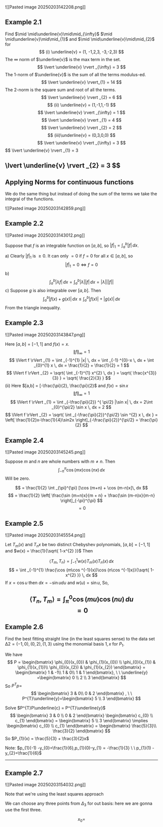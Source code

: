 
![[Pasted image 20250203142208.png]]

## Example 2.1

Find $\mid \mid\underline{v}\mid\mid_{\infty}$ $\mid \mid\underline{v}\mid\mid_{1}$ and $\mid \mid\underline{v}\mid\mid_{2}$ for $$
(i) \underline{v} = (1, -1,2,3, -3,-2,3)
$$
The $\infty$ norm of $\underline{v}$ is the max term in the set.
$$
\lvert \underline{v} \rvert _{\infty} = 3
$$
The 1-norm of $\underline{v}$ is the sum of all the terms modulus-ed.
$$
\lvert \underline{v} \rvert_{1} = 14
$$
The 2-norm is the square sum and root of all the terms.
$$
\lvert \underline{v} \rvert _{2} = 6
$$
$$
(ii) \underline{v} = (1,-1,1,-1)
$$
$$
\lvert \underline{v} \rvert _{\infty} = 1
$$
$$
\lvert \underline{v} \rvert _{1} = 4
$$
$$
\lvert \underline{v} \rvert _{2} = 2
$$
$$
(iii)\underline{v} = (0,3,0,0)
$$
$$
\lvert \underline{v} \rvert _{\infty} = 3
$$
$$
\lvert \underline{v} \rvert _{1} = 3

$$
$$
\lvert \underline{v} \rvert _{2} = 3
$$
---

## Applying Norms for continuous functions

We do the same thing but instead of doing the sum of the terms we take the integral of the functions.

![[Pasted image 20250203142859.png]]

## Example 2.2

![[Pasted image 20250203143012.png]]

Suppose that $f$ is an integrable function on $[a,b]$, so $\lvert f \rvert_{1} = \int _{a}^{b} \lvert f \rvert \, dx$.

a) Clearly $\lvert f \rvert_{1}$ is $\geq 0$. It can only $= 0$ if $f = 0$ for all $x \in [a,b]$, so $$
\lvert f \rvert _{1} = 0 \iff f = 0
$$
b) $$
    \int _{a}^{b}\lvert \lambda f \rvert  \, dx = \int _{a}^{b}\lvert \lambda \rvert \lvert f \rvert   \, dx  = \lvert \lambda \rvert \lvert \lvert f \rvert  \rvert 
$$
c) Suppose $g$ is also integrable over $[a,b]$. Then $$
\int _{a}^{b}\lvert f(x)+g(x) \rvert  \, dx \leq \int _{a}^{b}|f(x)| + |g(x)| \, dx
$$
From the triangle inequality.


## Example 2.3

![[Pasted image 20250203143847.png]]

Here $[a,b] = [-1,1]$ and $f(x) = x$. $$
\lVert f \rVert _{\infty} = 1
$$
$$
\lVert f \rVert _{1} = \int _{-1}^{1} |x| \, dx = \int _{-1} ^{0}-x \, dx  + \int _{0}^{1} x \, dx  = \frac{1}{2} + \frac{1}{2} = 1
$$
$$
\lVert f \rVert _{2} = \sqrt{ \int _{-1}^{1} x^{2} \, dx  } = \sqrt{ \frac{x^{3}}{3} } = \sqrt{ \frac{2}{3} }
$$
(ii) Here $[a,b] = [-\frac{\pi}{2}, \frac{\pi}{2}$ and $f(x) = \sin x$
$$
\lVert f \rVert _{\infty} = 1
$$
$$
\lVert f \rVert _{1} = \int _{-\frac{\pi}{2}} ^{ \pi/2} |\sin x| \, dx = 2\int _{0}^{\pi/2} \sin x \, dx = 2 
$$
$$
\lVert f \rVert _{2} = \sqrt{ \int _{-\frac{\pi}{2}}^{\pi/2} \sin ^{2} x \, dx  } = \left[ \frac{1}{2}x-\frac{1}{4}\sin2x \right]_{-\frac{\pi}{2}}^{\pi/2} = \frac{\pi}{2}
$$

## Example 2.4

![[Pasted image 20250203145245.png]]


Suppose $m$ and $n$ are whole numbers with $m \neq n$. Then $$
\int _{-\pi} ^{\pi} \cos (mx)\cos (nx) \, dx 
$$
Will be zero.

$$
= \frac{1}{2} \int _{\pi}^{\pi} [\cos (m+n) + \cos (m-n)x]\, dx 
$$
$$
= \frac{1}{2} \left[ \frac{\sin (m+n)x}{m + n} + \frac{\sin (m-n)x}{m-n} \right]_{-\pi}^{\pi}
$$
$$
=0
$$
## Example 2.5

![[Pasted image 20250203145554.png]]

Let $T_{m}(x)$ and $T_{n}x$ be two distinct Chebyshev polynomials, $[a,b] = [-1,1]$ and $w(x) = \frac{1}{\sqrt{ 1-x^{2} }}$ Then

$$
\langle T_{m}, T_{n} \rangle = \int _{-1}^{1}w(x)T_{m}(x)T_{n}(x) \, dx
$$
$$
= \int _{-1}^{1} \frac{\cos (m\cos ^{-1}(x))\cos (n\cos ^{-1}x)}{\sqrt{ 1-x^{2} }} \, dx
$$
If $x = \cos u$ then $dx = -\sin u du$ and $w(u) = \sin u$, So,

$$
\langle T_{n},T_{m} \rangle = \int_{\pi}^{0} \cos (m u)\cos (n u) \, du 
    $$
$$
= 0
$$
---

## Example 2.6

Find the best fitting straight line (in the least squares sense) to the data set
$∆2 = {(−1, 0), (0, 2), (1, 3)}$ using the monomial basis ${1, x}$ for $P_{1}$.

We have $$
P = \begin{bmatrix}
\phi_{0}(x_{0}) & \phi_{1}(x_{0}) \\
\phi_{0}(x_{1})  & \phi_{1}(x_{1})\\
\phi_{0}(x_{2})  &  \phi_{1}(x_{2})
\end{bmatrix} = \begin{bmatrix}
1  & -1\\
1  & 0\\
1 & 1
\end{bmatrix}, \ \  \underline{y} =\begin{bmatrix}
0 \\
2 \\
3
\end{bmatrix}
$$
So $P^{T}p =$ $$
\begin{bmatrix}
3  & 0\\
0 & 2
\end{bmatrix} , \ \ P^{T}\underline{y}=\begin{bmatrix}
5 \\
3
\end{bmatrix}
$$

Solve $P^{T}P\underline{c} = P^{T}\underline{y}$
$$
\begin{bmatrix}
3 & 0 \\
0 & 2
\end{bmatrix} \begin{bmatrix}
c_{0} \\
c_{1}
\end{bmatrix} = \begin{bmatrix}
5 \\
3
\end{bmatrix} \implies \begin{bmatrix}
c_{0} \\
c_{1}
\end{bmatrix} = \begin{bmatrix}
\frac{5}{3}\\
\frac{3}{2}
\end{bmatrix}
$$
So $P_{1}(x) = \frac{5}{3} + \frac{3}{2}x$

Note: $p_{1}(-1) -y_{0}=\frac{1}{6},p_{1}(0)-y_{1} = -\frac{1}{3} \ \ p_{1}(1) - y_{2}=\frac{1}{6}$

---

## Example 2.7

![[Pasted image 20250203154032.png]]

Note that we're using the least squares approach

We can choose any three points from $\Delta_{3}$ for out basis: here we are gonna use the first three.

$$
x_{0} = 
$$